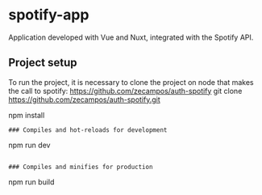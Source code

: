 # spotify-app
Application developed with Vue and Nuxt, integrated with the Spotify API.

## Project setup

To run the project, it is necessary to clone the project on node that makes the call to spotify:
https://github.com/zecampos/auth-spotify
git clone https://github.com/zecampos/auth-spotify.git

npm install
```
### Compiles and hot-reloads for development

```
npm run dev
```

### Compiles and minifies for production

```
npm run build
```
